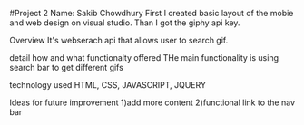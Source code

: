 #Project 2
Name: Sakib Chowdhury
First I created basic layout of the mobie and web design on visual studio.  Than I got the giphy api key.

Overview
It's webserach api that allows user to search gif.

detail how and what functionalty offered
THe main functionality is using search bar to get different gifs

technology used
HTML, CSS, JAVASCRIPT, JQUERY

Ideas for future improvement
1)add more content
2)functional link to the nav bar
